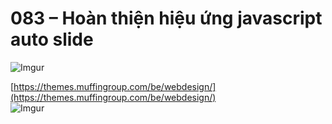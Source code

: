 # 083 – Hoàn thiện hiệu ứng javascript auto slide

![Imgur](https://i.imgur.com/NMeaoic.png) 

[https://themes.muffingroup.com/be/webdesign/](https://themes.muffingroup.com/be/webdesign/)  	
![Imgur](https://i.imgur.com/JuLWKC3.png)  